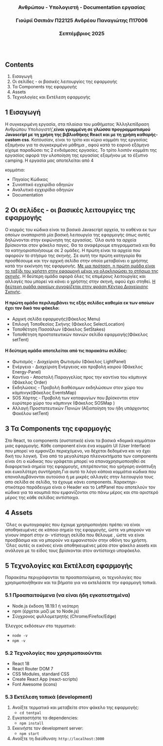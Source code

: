 <h3><center>Ανθρώπου - Υπολογιστή - Documentation εργασίας</center></h3>
<h3><center>Γιούριϊ Οσιπιάν Π22125 Ανδρέου Παναγιώτης Π17006</center></h3>
<h3><center>Σεπτέμβριος 2025</center></h3>
<br/>
<br/>

## Contents
1. Εισαγωγή                                          
2. Οι σελίδες - οι βασικές λειτουργίες της εφαρμογής
3. Τα Components της εφαρμογής                      
4. Assets        
5. Τεχνολογίες και Εκτέλεση εφαρμογής                                   


<div style="page-break-after: always;"></div>



## 1 Εισαγωγή

Η συγκεκριμένη εργασία, στα πλαίσια του μαθήματος ’Αλληλεπίδραση Ανθρώπου Υπολογιστή’,**είναι γραμμένη σε γλώσσα προγραμματισμού Javascript με τη χρήση της βιβλιοθήκης React και με τη χρήση καθαρής- custom css**. Κατόυσίαν, είναι το τρίτο και κύριο κομμάτι της εργασίας εξαμήνου για το συγκεκριμένο μάθημα , αφού κατά το εαρινό εξάμηνο είχαμε παραδώσει τις 2 ενδιάμεσες εργασίες. Το τρίτο λοιπόν κομμάτι της εργασίας αφορά την υλοποίηση της εργασίας εξαμήνου με το έξυπνο camping. Η εργασία μας αποτελείται από 4

κομμάτια:
- Πηγαίος Κώδικας
- Συνοπτικό εγχειρίδιο οδηγιών
- Αναλυτικό εγχειρίδιο οδηγιών
- Documentation


## 2 Οι σελίδες - οι βασικές λειτουργίες της εφαρμογής

Ο κορμός του κώδικα είναι τα βασικά Javascript αρχεία, το καθένα εκ των οποίων αναπαριστά μία βασική λειτουργία της εφαρμογής όπως αυτές δηλώνονται στην εκφώνηση της εργασίας. ΄Ολα αυτά τα αρχεία βρίσκονται στον φάκελο παγες. Θα τα αναφέρουμε επιγραμματικά και θα τα κατηγοριοποιήσουμε σε 2 ομάδες. Η πρώτη είναι τα αρχεία που αφορούν το στήσιμο της σκηνής. Σε αυτή την πρώτη κατηγορία θα προσθέσουμε και την αρχική σελίδα στην οποία μεταβαίνει ο χρήστης κατά την εκκίνηση της εφαρμογής. <u>Με μια πρόταση, η πρώτη ομάδα είναι το ταξίδι του χρήστη στην εφαρμογή μέχρι να ολοκληρώσει το στήσιμο της σκηνής</u>. Η δεύτερη ομάδα αφορά όλες τις επιμέρους λειτουργίες και αλλαγές που μπορεί να κάνει ο χρήστης στην σκηνή, αφού έχει στηθεί. <u>Η δεύτερη ομάδα αρχείων συνοψίζεται στην φράση Κέντρο Διαχείρισης Σκηνής</u>. 

#### Η πρώτη ομάδα περιλαμβάνει τις εξής σελίδες καθεμία εκ των οποίων έχει τον δικό του φάκελο:

- Αρχική σελίδα εφαρμογής(Φάκελος Menu)
- Επιλογή Τοποθεσίας Σκήνης (Φάκελος SelectLocation)
- Τοποθέτηση Πασσάλων (Φάκελος SetStakes)
- Τοποθέτηση προστατευτικών πανιών σελίδα εφαρμογής(Φάκελος setTent)

#### Η δεύτερη ομάδα αποτελείται από τις παρακάτω σελίδες:

- Φωτισμός - Διαχείριση Φωτισμόυ (Φάκελος LightPanel)
- Ενέργεια - Διαχείριση Ενέργειας και προβολή καιρού (Φάκελος Energy-Panel)
- Καντίνα - Αποστολή Παραγγελίας προς την καντίνα του κάμπινγκ (Φάκελος Order)
- Εκδηλώσεις - Προβολή διαθέσιμων εκδηλώσεων στον χώρο του κάμπινγκ(Φάκελος EventsMap)
- SOS Χάρτης - Προβολή των καταφυγίων που βρίσκονται στον ευρύτερο χώρο του κάμπινγκ (Φάκελος SOSMap )
- Αλλαγή Προστατευτικών Πανιών (Αξιοποίηση του ήδη υπάρχοντος Φακέλου setTent)


## 3 Τα Components της εφαρμογής

Στο React, τα components (συστατικά) είναι τα βασικά «δομικά κομμάτια» μιας εφαρμογής. Κάθε component είναι ένα κομμάτι UI (User Interface) που μπορεί να εμφανίζει περιεχόμενο, να δέχεται δεδομένα και να έχει δική του λογική. ΄Ενα από τα μεγαλύτερα πλεονεκτήματα των components είναι ότι ο κώδικας που γράφεται μπορεί να επαναχρησιμοποιηθεί σε διαφορετικά σημεία της εφαρμογής, επιτρέποντας πιο γρήγορη ανάπτυξη και ευκολότερη συντήρηση.Για αυτό το λόγο κάποια κομμάτια κώδικα που επαναλαμβάνονται αυτούσια ή με μικρές αλλαγές στην λειτουργία τους απο σελίδα σε σελίδα, τα έχουμε κάνει components. Χαρακτηρι- στικότερο παράδειγμα είναι ο Header και το LeftPanel που αποτελούν τον κώδικα για τα κουμπιά που εμφανίζονται στο πάνω μέρος και στο αριστερό μέρος της κάθε σελίδας αντίστοιχα.

## 4 Assets

΄Ολες οι φωτογραφίες που έχουμε χρησιμοποιήσει πρέπει να είναι αποθηκευμένες
σε κάποιο σημείο της εφαρμογής, ώστε να μπορούν να γίνουν import στην α-
ντίστοιχη σελίδα που θέλουμε , ώστε να είναι προσβάσιμα και να μπορούν να
εμφανιστούν στην οθόνη του χρήστη. ΄Ολες αυτές οι εικόνες είναι αποθηκευμένες
μέσα στον φάκελο assets και ανάλογα με το είδος τους βρίσκονται στον αντίστοιχο
υποφάκελο.


## 5 Τεχνολογίες και Εκτέλεση εφαρμογής 

Παρακάτω περιγράφονται τα προαπαιτούμενα, οι τεχνολογίες που χρησιμοποιήθηκαν και τα βήματα για να εκτελέσετε την εφαρμογή τοπικά.

### 5.1 Προαπαιτούμενα (να είναι ήδη εγκατεστημένα)
- Node.js έκδοση 18.19.1 ή νεότερη
- npm (έρχεται μαζί με το Node.js)
- Σύγχρονος φυλλομετρητής (Chrome/Firefox/Edge)

Έλεγχος εκδόσεων στο τερματικό:
- `node -v`
- `npm -v`

### 5.2 Τεχνολογίες που χρησιμοποιούνται
- React 18
- React Router DOM 7
- CSS Modules, standard CSS
- Create React App (react-scripts)
- Font Awesome (icons)

### 5.3 Εκτέλεση τοπικά (development)
1) Ανοίξτε τερματικό και μεταβείτε στον φάκελο της εφαρμογής:
   - `cd tentpal`
2) Εγκαταστήστε τα dependencies:
   - `npm install`
3) Εκκινήστε τον development server:
   - `npm start`
4) Ανοίξτε τη διεύθυνση: `http://localhost:3000`

